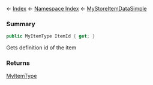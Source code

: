 ← [Index](Api-Index) ← [Namespace Index](Namespace-Index) ← [MyStoreItemDataSimple](VRage.Game.ModAPI.Ingame.MyStoreItemDataSimple)

### Summary

```csharp
public MyItemType ItemId { get; }
```

Gets definition id of the item

### Returns

[MyItemType](VRage.Game.ModAPI.Ingame.MyItemType)

